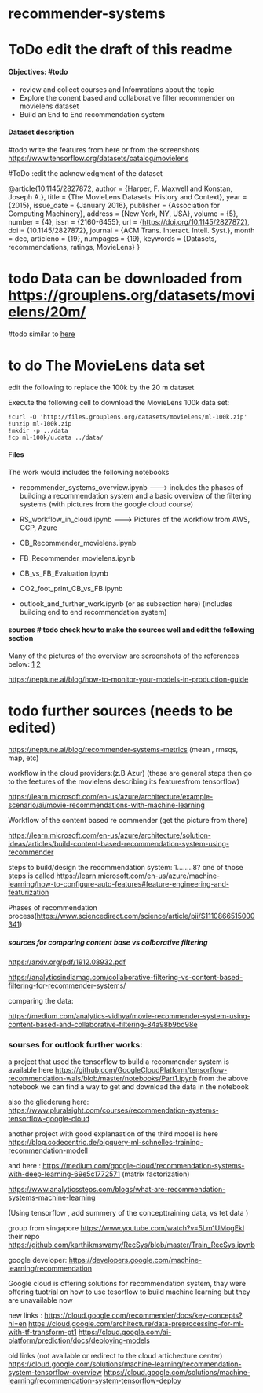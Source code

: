 # recommender-systems

# ToDo edit the draft of this readme 


#### Objectives: #todo

- review and collect courses and Infomrations about the topic
- Explore the conent based and collaborative filter recommender on movielens dataset
- Build an End to End recommendation system


#### Dataset description

#todo write the features from here or from the screenshots https://www.tensorflow.org/datasets/catalog/movielens

#ToDo :edit the acknowledgment of the dataset

@article{10.1145/2827872,
author = {Harper, F. Maxwell and Konstan, Joseph A.},
title = {The MovieLens Datasets: History and Context},
year = {2015},
issue_date = {January 2016},
publisher = {Association for Computing Machinery},
address = {New York, NY, USA},
volume = {5},
number = {4},
issn = {2160-6455},
url = {https://doi.org/10.1145/2827872},
doi = {10.1145/2827872},
journal = {ACM Trans. Interact. Intell. Syst.},
month = dec,
articleno = {19},
numpages = {19},
keywords = {Datasets, recommendations, ratings, MovieLens}
}



# todo Data can be downloaded from https://grouplens.org/datasets/movielens/20m/

#todo similar to [here](https://github.com/GoogleCloudPlatform/tensorflow-recommendation-wals/blob/master/notebooks/Part1.ipynb) 

# to do The MovieLens data set
edit the following to replace the 100k by the 20 m dataset

Execute the following cell to download the MovieLens 100k data set:

```
!curl -O 'http://files.grouplens.org/datasets/movielens/ml-100k.zip'
!unzip ml-100k.zip
!mkdir -p ../data
!cp ml-100k/u.data ../data/
```


     



#### Files

The work would includes the following notebooks

- recommender_systems_overview.ipynb ---> includes the phases of building a recommendation system and  a basic overview of the filtering systems (with pictures from the google cloud course)
- RS_workflow_in_cloud.ipynb ---> Pictures of the workflow from AWS, GCP, Azure
- CB_Recommender_movielens.ipynb
- FB_Recommender_movielens.ipynb

- CB_vs_FB_Evaluation.ipynb
- CO2_foot_print_CB_vs_FB.ipynb

- outlook_and_further_work.ipynb (or as subsection here) (includes building end to end recommendation system)



#### sources # todo check how to make the sources well and edit the following section

Many of the pictures of the overview are screenshots of the references below:
[1](https://www.cloudskillsboost.google/course_templates/39)
[2](https://www.youtube.com/watch?v=5Lm1UMogEkI)

[](https://github.com/karthikmswamy/RecSys/blob/master/Train_RecSys.ipynb)

[](https://developers.google.com/machine-learning/recommendation/overview)

[]()
[]()
[]()
[]()
[]()
[]()
[]()
[]()

https://neptune.ai/blog/how-to-monitor-your-models-in-production-guide <br>

# todo further sources  (needs to be edited)
https://neptune.ai/blog/recommender-systems-metrics (mean , rmsqs, map, etc)

workflow in the cloud providers:(z.B Azur) (these are general steps then go to the feetures of the movielens describing its featuresfrom tensorflow)

https://learn.microsoft.com/en-us/azure/architecture/example-scenario/ai/movie-recommendations-with-machine-learning

Workflow of the content based re commender (get the picture from there)

https://learn.microsoft.com/en-us/azure/architecture/solution-ideas/articles/build-content-based-recommendation-system-using-recommender

steps to build/design the recommendation system:
1……..8?
one of those steps is called https://learn.microsoft.com/en-us/azure/machine-learning/how-to-configure-auto-features#feature-engineering-and-featurization

Phases of recommendation process(https://www.sciencedirect.com/science/article/pii/S1110866515000341)


##### sources for comparing content base vs colborative filtering
https://arxiv.org/pdf/1912.08932.pdf

https://analyticsindiamag.com/collaborative-filtering-vs-content-based-filtering-for-recommender-systems/

comparing the data:

https://medium.com/analytics-vidhya/movie-recommender-system-using-content-based-and-collaborative-filtering-84a98b9bd98e


### sourses for outlook further works:
a project that used the tensorflow to build a recommender system is available here
https://github.com/GoogleCloudPlatform/tensorflow-recommendation-wals/blob/master/notebooks/Part1.ipynb
from the above notebook we can find a way to get and download the data in the notebook

also the gliederung here:
https://www.pluralsight.com/courses/recommendation-systems-tensorflow-google-cloud


another project with good explanaation of the third model is here
https://blog.codecentric.de/bigquery-ml-schnelles-training-recommendation-modell

and here : https://medium.com/google-cloud/recommendation-systems-with-deep-learning-69e5c1772571
(matrix factorization)

https://www.analyticssteps.com/blogs/what-are-recommendation-systems-machine-learning

(Using tensorflow , add summery of the concepttraining data, vs tet data )

group from singapore
https://www.youtube.com/watch?v=5Lm1UMogEkI
their repo
https://github.com/karthikmswamy/RecSys/blob/master/Train_RecSys.ipynb


google developer:
https://developers.google.com/machine-learning/recommendation

Google cloud is offering solutions for recommendation system, thay were offering tuotrial on how to use tesorflow to build machine learning but they are unavailable now

new links :
https://cloud.google.com/recommender/docs/key-concepts?hl=en
https://cloud.google.com/architecture/data-preprocessing-for-ml-with-tf-transform-pt1
https://cloud.google.com/ai-platform/prediction/docs/deploying-models

old links (not available or redirect to the cloud artichecture center)
https://cloud.google.com/solutions/machine-learning/recommendation-system-tensorflow-overview
https://cloud.google.com/solutions/machine-learning/recommendation-system-tensorflow-deploy


